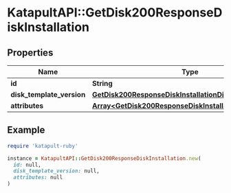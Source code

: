 # KatapultAPI::GetDisk200ResponseDiskInstallation

## Properties

| Name | Type | Description | Notes |
| ---- | ---- | ----------- | ----- |
| **id** | **String** |  | [optional] |
| **disk_template_version** | [**GetDisk200ResponseDiskInstallationDiskTemplateVersion**](GetDisk200ResponseDiskInstallationDiskTemplateVersion.md) |  | [optional] |
| **attributes** | [**Array&lt;GetDisk200ResponseDiskInstallationAttributes&gt;**](GetDisk200ResponseDiskInstallationAttributes.md) |  | [optional] |

## Example

```ruby
require 'katapult-ruby'

instance = KatapultAPI::GetDisk200ResponseDiskInstallation.new(
  id: null,
  disk_template_version: null,
  attributes: null
)
```

